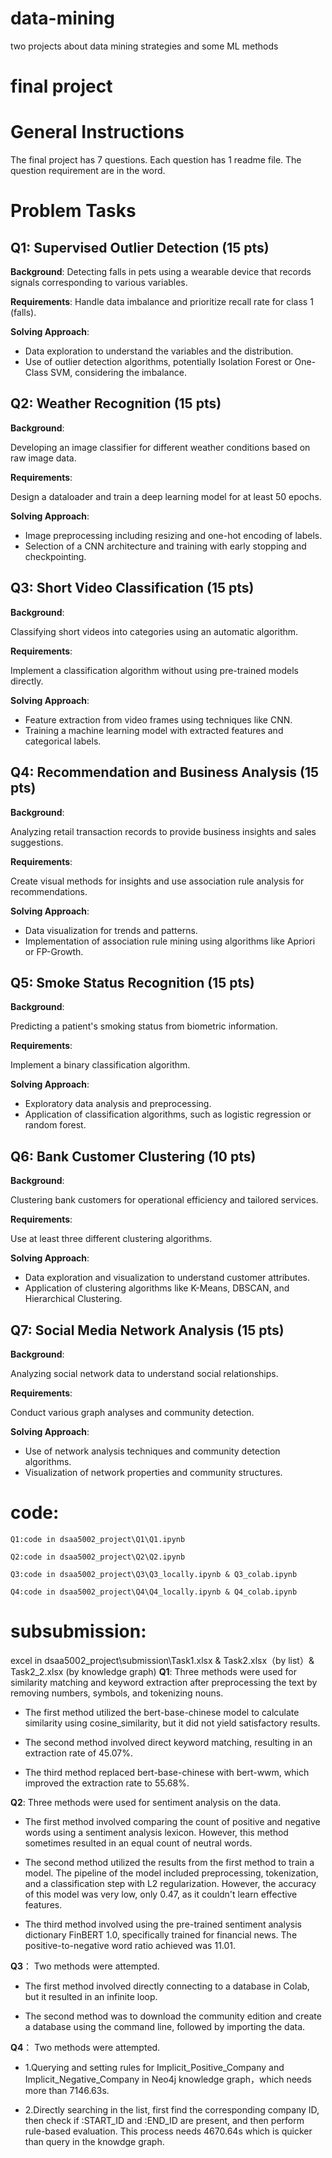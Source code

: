 # data-mining
two projects about data mining strategies and some ML methods
# final project
# General Instructions
The final project has 7 questions. Each question has 1 readme file. The question requirement are in the word.
# Problem Tasks
## Q1: Supervised Outlier Detection (15 pts)
**Background**: 
Detecting falls in pets using a wearable device that records signals corresponding to various variables.

**Requirements**:
Handle data imbalance and prioritize recall rate for class 1 (falls).

**Solving Approach**:

- Data exploration to understand the variables and the distribution.
- Use of outlier detection algorithms, potentially Isolation Forest or One-Class SVM, considering the imbalance.
## Q2: Weather Recognition (15 pts)
**Background**: 

Developing an image classifier for different weather conditions based on raw image data.

**Requirements**:

Design a dataloader and train a deep learning model for at least 50 epochs.

**Solving Approach**:

- Image preprocessing including resizing and one-hot encoding of labels.
- Selection of a CNN architecture and training with early stopping and checkpointing.
## Q3: Short Video Classification (15 pts)
**Background**: 

Classifying short videos into categories using an automatic algorithm.

**Requirements**:

Implement a classification algorithm without using pre-trained models directly.

**Solving Approach**:

- Feature extraction from video frames using techniques like CNN.
- Training a machine learning model with extracted features and categorical labels.
## Q4: Recommendation and Business Analysis (15 pts)
**Background**: 

Analyzing retail transaction records to provide business insights and sales suggestions.

**Requirements**:

Create visual methods for insights and use association rule analysis for recommendations.

**Solving Approach**:

- Data visualization for trends and patterns.
- Implementation of association rule mining using algorithms like Apriori or FP-Growth.
## Q5: Smoke Status Recognition (15 pts)
**Background**: 

Predicting a patient's smoking status from biometric information.

**Requirements**:

Implement a binary classification algorithm.

**Solving Approach**:

- Exploratory data analysis and preprocessing.
- Application of classification algorithms, such as logistic regression or random forest.
## Q6: Bank Customer Clustering (10 pts)
**Background**: 

Clustering bank customers for operational efficiency and tailored services.

**Requirements**:

Use at least three different clustering algorithms.

**Solving Approach**:

- Data exploration and visualization to understand customer attributes.
- Application of clustering algorithms like K-Means, DBSCAN, and Hierarchical Clustering.
## Q7: Social Media Network Analysis (15 pts)
**Background**: 

Analyzing social network data to understand social relationships.

**Requirements**:

Conduct various graph analyses and community detection.

**Solving Approach**:

- Use of network analysis techniques and community detection algorithms.
- Visualization of network properties and community structures.
# code:
	
	Q1:code in dsaa5002_project\Q1\Q1.ipynb
 
	Q2:code in dsaa5002_project\Q2\Q2.ipynb
 
	Q3:code in dsaa5002_project\Q3\Q3_locally.ipynb & Q3_colab.ipynb
 
	Q4:code in dsaa5002_project\Q4\Q4_locally.ipynb & Q4_colab.ipynb
# subsubmission:
	
 excel in dsaa5002_project\submission\Task1.xlsx & Task2.xlsx（by list）& Task2_2.xlsx (by knowledge graph)
**Q1**:
Three methods were used for similarity matching and keyword extraction after preprocessing the text by removing numbers, symbols, and tokenizing nouns.

- The first method utilized the bert-base-chinese model to calculate similarity using cosine_similarity, but it did not yield satisfactory results. 

- The second method involved direct keyword matching, resulting in an extraction rate of 45.07%. 

- The third method replaced bert-base-chinese with bert-wwm, which improved the extraction rate to 55.68%.

**Q2**: 
Three methods were used for sentiment analysis on the data. 

- The first method involved comparing the count of positive and negative words using a sentiment analysis lexicon. However, this method sometimes resulted in an equal count of neutral words. 

- The second method utilized the results from the first method to train a model. The pipeline of the model included preprocessing, tokenization, and a classification step with L2 regularization. However, the accuracy of this model was very low, only 0.47, as it couldn't learn effective features.

- The third method involved using the pre-trained sentiment analysis dictionary FinBERT 1.0, specifically trained for financial news. The positive-to-negative word ratio achieved was 11.01.

**Q3**：
Two methods were attempted. 

- The first method involved directly connecting to a database in Colab, but it resulted in an infinite loop. 

- The second method was to download the community edition and create a database using the command line, followed by importing the data.

**Q4**：
Two methods were attempted. 

- 1.Querying and setting rules for Implicit_Positive_Company and Implicit_Negative_Company in Neo4j knowledge graph，which needs more than 7146.63s.

- 2.Directly searching in the list, first find the corresponding company ID, then check if :START_ID and :END_ID are present, and then perform rule-based evaluation. This process needs 4670.64s which is quicker than query in the knowdge graph.

